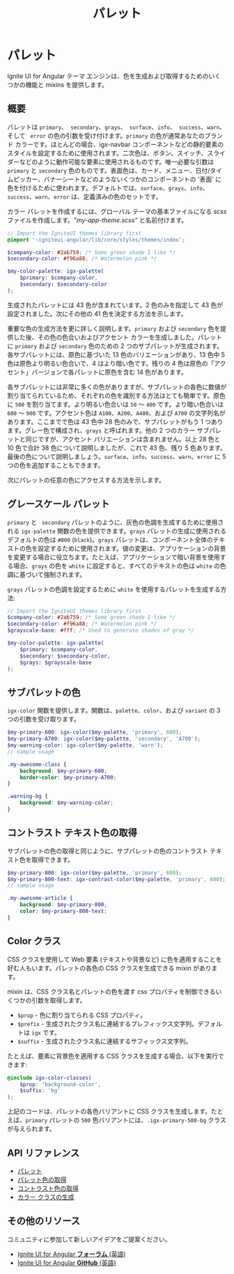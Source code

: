 ﻿---
title: パレット
_description: 
_keywords: Ignite UI for Angular, UI コントロール, Angular ウィジェット, web ウィジェット, UI ウィジェット, Angular, ネイティブ Angular コンポーネント スィート, ネイティブ Angular コントロール, ネイティブ Angular コンポーネント ライブラリ
_language: ja
---

# パレット
<p class="highlight">Ignite UI for Angular テーマ エンジンは、色を生成および取得するためのいくつかの機能と mixins を提供します。</p>
<div class="divider"></div>

## 概要

パレットは `primary`、` secondary`、`grays`、` surface`、`info`、` success`、`warn`、そして ` error` の色の引数を受け付けます。`primary` の色が通常あなたのブランド カラーです。ほとんどの場合、igx-navbar コンポーネントなどの静的要素のスタイルを設定するために使用されます。二次色は、ボタン、スイッチ、スライダーなどのように動作可能な要素に使用されるものです。唯一必要な引数は `primary` と `secondary` 色のものです。表面色は、カード、メニュー、日付/タイムピッカー、バナーシートなどのようないくつかのコンポーネントの '表面' に色を付けるために使われます。デフォルトでは、`surface`、`grays`、`info`、`success`、`warn`、`error` は、定義済みの色のセットです。

カラー パレットを作成するには、グローバル テーマの基本ファイルになる _scss_ ファイルを作成します。_"my-app-theme.scss"_ と名前付けます。

```scss
// Import the IgniteUI themes library first
@import '~igniteui-angular/lib/core/styles/themes/index';

$company-color: #2ab759; /* Some green shade I like */
$secondary-color: #f96a88; /* Watermelon pink */

$my-color-palette: igx-palette(
    $primary: $company-color,
    $secondary: $secondary-color
);
```

生成されたパレットには 43 色が含まれています。2 色のみを指定して 43 色が設定されました。次にその他の 41 色を決定する方法を示します。

重要な色の生成方法を更に詳しく説明します。`primary` および `secondary` 色を提供した後、その色の色合いおよびアクセント カラーを生成しました。パレットに `primary` および `secondary` 色のための 2 つのサブパレットが生成されます。各サブパレットには、原色に基づいた 13 色のバリエーションがあり、13 色中 5 色は原色より明るい色合いで、4 はより暗い色です。残りの 4 色は原色の「アクセント」バージョンで各パレットに原色を含む 14 色があります。

各サブパレットには非常に多くの色がありますが、サブパレットの各色に数値が割り当てられているため、それぞれの色を識別する方法はとても簡単です。原色に `500` を割り当てます。より明るい色合いは `50` ～ `400` です。より暗い色合いは `600` ～ `900` です。アクセント色は `A100`、`A200`、`A400`、および `A700` の文字列名があります。ここまでで色は 43 色中 28 色のみで、サブパレットがもう 1 つあります。グレー色で構成され、`grays` と呼ばれます。他の 2 つのカラー サブパレットと同じですが、アクセント バリエーションは含まれません。以上 28 色と 10 色で合計 38 色について説明しましたが、これで 43 色、残り 5 色あります。 最後の色について説明しましょう。`surface`、`info`、`success`、`warn`、`error` に 5 つの色を追加することもできます。

次にパレットの任意の色にアクセスする方法を示します。

<div class="divider"></div>

## グレースケール パレット

`primary` と ` secondary` パレットのように、灰色の色調を生成するために使用される `igx-palette` 関数の色を提供できます。`grays` パレットの生成に使用されるデフォルトの色は `#000` (`black`)。`grays` パレットは、コンポーネント全体のテキストの色を設定するために使用されます。値の変更は、アプリケーションの背景を変更する場合に役立ちます。たとえば、アプリケーションで暗い背景を使用する場合、`grays` の色を `white` に設定すると、すべてのテキストの色は `white` の色調に基づいて強制されます。

`grays` パレットの色調を設定するために `white` を使用するパレットを生成する方法:

```scss
// Import the IgniteUI themes library first
$company-color: #2ab759; /* Some green shade I like */
$secondary-color: #f96a88; /* Watermelon pink */
$grayscale-base: #fff; /* Used to generate shades of gray */

$my-color-palette: igx-palette(
    $primary: $company-color,
    $secondary: $secondary-color,
    $grays: $grayscale-base
);
```

<div class="divider"></div>

## サブパレットの色

`igx-color` 関数を提供します。関数は、`palette`、`color`、および `variant` の 3 つの引数を受け取ります。

```scss
$my-primary-600: igx-color($my-palette, 'primary', 600);
$my-primary-A700: igx-color($my-palette, 'secondary', 'A700');
$my-warning-color: igx-color($my-palette, 'warn');
// sample usage

.my-awesome-class {
    background: $my-primary-600;
    border-color: $my-primary-A700;
}

.warning-bg {
    background: $my-warning-color;
}
```

<div class="divider"></div>

## コントラスト テキスト色の取得

サブパレットの色の取得と同じように、サブパレットの色のコントラスト テキスト色を取得できます。

```scss
$my-primary-800: igx-color($my-palette, 'primary', 600);
$my-primary-800-text: igx-contrast-color($my-palette, 'primary', 600);
// sample usage

.my-awesome-article {
    background: $my-primary-800;
    color: $my-primary-800-text;
}
```

<div class="divider"></div>

## Color クラス

CSS クラスを使用して Web 要素 (テキストや背景など) に色を適用することを好む人もいます。パレットの各色の CSS クラスを生成できる mixin があります。

mixin は、CSS クラス名とパレットの色を渡す css プロパティを制御できるいくつかの引数を取得します。

- `$prop` - 色に割り当てられる CSS プロパティ。
- `$prefix` - 生成されたクラス名に連結するプレフィックス文字列。デフォルトは `igx` です。
- `$suffix` - 生成されたクラス名に連結するサフィックス文字列。

たとえば、要素に背景色を適用する CSS クラスを生成する場合、以下を実行できます:

```scss
@include igx-color-classes(
    $prop: 'background-color',
    $suffix: 'bg'
);
```
上記のコードは、パレットの各色バリアントに CSS クラスを生成します。たとえば、`primary` パレットの `500` 色バリアントには、`.igx-primary-500-bg` クラスが与えられます。

<div class="divider--half"></div>

## API リファレンス
* [パレット]({environment:sassApiUrl}/index.html#function-igx-palette)
* [パレット色の取得]({environment:sassApiUrl}/index.html#function-igx-color)
* [コントラスト色の取得]({environment:sassApiUrl}/index.html#function-igx-contrast-color)
* [カラー クラスの生成]({environment:sassApiUrl}/index.html#mixin-igx-color-classes)

## その他のリソース
<div class="divider--half"></div>

コミュニティに参加して新しいアイデアをご提案ください。
* [Ignite UI for Angular **フォーラム** (英語)](https://www.infragistics.com/community/forums/f/ignite-ui-for-angular)
* [Ignite UI for Angular **GitHub** (英語)](https://github.com/IgniteUI/igniteui-angular)
